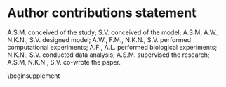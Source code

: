 # Author contributions statement

A.S.M. conceived of the study; S.V. conceived of the model; A.S.M, A.W., N.K.N., S.V. designed model; A.W., F.M., N.K.N., S.V. performed computational experiments; A.F., A.L. performed biological experiments; N.K.N., S.V. conducted data analysis; A.S.M. supervised the research; A.S.M, N.K.N., S.V. co-wrote the paper.

\beginsupplement